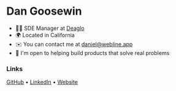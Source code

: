 Dan Goosewin
===============================

* 🧑‍💻 SDE Manager at [Deaglo](https://deaglo.com/)
* 🌍 Located in California
* ✉️ You can contact me at [daniel@webline.app](mailto:daniel@webline.app)
* 🤝 I'm open to helping build products that solve real problems

### Links

<p align="left"> <a href="https://www.github.com/goosewin" target="_blank" rel="noreferrer">GitHub</a> • <a href="https://www.linkedin.com/in/dstolbov" target="_blank" rel="noreferrer">LinkedIn</a> • <a href="https://goosew.in" target="_blank" rel="noreferrer">Website</a> </p>
